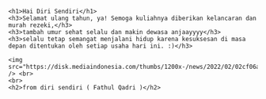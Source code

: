 <!DOCTYPE html>
<html lang="en">
<head>
    <meta charset="UTF-8">
    <meta http-equiv="X-UA-Compatible" content="IE=edge">
    <meta name="viewport" content="width=device-width, initial-scale=1.0">
    <title>Fathul Qadri Gunata</title>
</head>
<body>

    <h1>Hai Diri Sendiri</h1> 
    <h3>Selamat ulang tahun, ya! Semoga kuliahnya diberikan kelancaran dan murah rezeki,</h3>
    <h3>tambah umur sehat selalu dan makin dewasa anjaayyyy</h3>
    <h3>selalu tetap semangat menjalani hidup karena kesuksesan di masa depan ditentukan oleh setiap usaha hari ini. :)</h3>

    <img src="https://disk.mediaindonesia.com/thumbs/1200x-/news/2022/02/02cf06aeb3e9c07aaba4ee0a2bb4fba1.jpg" /> <br>
    <br>
    <h2>from diri sendiri ( Fathul Qadri )</h2>
</html>
